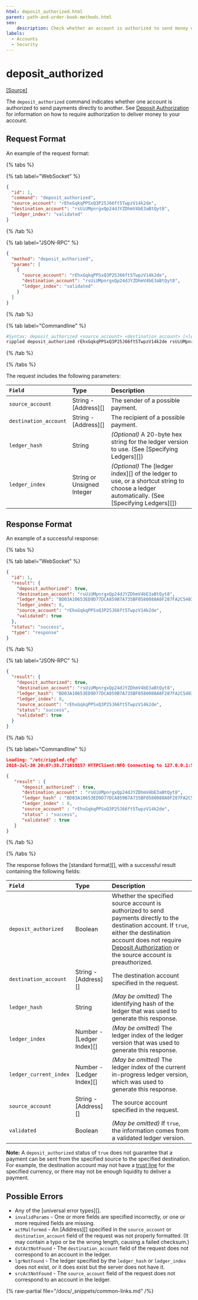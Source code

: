 ```yaml
---
html: deposit_authorized.html
parent: path-and-order-book-methods.html
seo:
    description: Check whether an account is authorized to send money directly to another.
labels:
  - Accounts
  - Security
---
```

# deposit_authorized
[[Source]](https://github.com/XRPLF/rippled/blob/817d2339b8632cb2f97d3edd6f7af33aa7631744/src/ripple/rpc/handlers/DepositAuthorized.cpp "Source")

The `deposit_authorized` command indicates whether one account is authorized to send payments directly to another. See [Deposit Authorization](../../../../concepts/accounts/depositauth.md) for information on how to require authorization to deliver money to your account. <!-- STYLE_OVERRIDE: is authorized to -->

## Request Format
An example of the request format:

{% tabs %}

{% tab label="WebSocket" %}
```json
{
  "id": 1,
  "command": "deposit_authorized",
  "source_account": "rEhxGqkqPPSxQ3P25J66ft5TwpzV14k2de",
  "destination_account": "rsUiUMpnrgxQp24dJYZDhmV4bE3aBtQyt8",
  "ledger_index": "validated"
}
```
{% /tab %}

{% tab label="JSON-RPC" %}
```json
{
  "method": "deposit_authorized",
  "params": [
    {
      "source_account": "rEhxGqkqPPSxQ3P25J66ft5TwpzV14k2de",
      "destination_account": "rsUiUMpnrgxQp24dJYZDhmV4bE3aBtQyt8",
      "ledger_index": "validated"
    }
  ]
}
```
{% /tab %}

{% tab label="Commandline" %}
```bash
#Syntax: deposit_authorized <source_account> <destination_account> [<ledger>]
rippled deposit_authorized rEhxGqkqPPSxQ3P25J66ft5TwpzV14k2de rsUiUMpnrgxQp24dJYZDhmV4bE3aBtQyt8 validated
```
{% /tab %}

{% /tabs %}

The request includes the following parameters:

| `Field`               | Type                       | Description             |
|:----------------------|:---------------------------|:------------------------|
| `source_account`      | String - [Address][]       | The sender of a possible payment. |
| `destination_account` | String - [Address][]       | The recipient of a possible payment. |
| `ledger_hash`         | String                     | _(Optional)_ A 20-byte hex string for the ledger version to use. (See [Specifying Ledgers][]) |
| `ledger_index`        | String or Unsigned Integer | _(Optional)_ The [ledger index][] of the ledger to use, or a shortcut string to choose a ledger automatically. (See [Specifying Ledgers][]) |


## Response Format

An example of a successful response:

{% tabs %}

{% tab label="WebSocket" %}
```json
{
  "id": 1,
  "result": {
    "deposit_authorized": true,
    "destination_account": "rsUiUMpnrgxQp24dJYZDhmV4bE3aBtQyt8",
    "ledger_hash": "BD03A10653ED9D77DCA859B7A735BF0580088A8F287FA2C5403E0A19C58EF322",
    "ledger_index": 8,
    "source_account": "rEhxGqkqPPSxQ3P25J66ft5TwpzV14k2de",
    "validated": true
  },
  "status": "success",
  "type": "response"
}
```
{% /tab %}

{% tab label="JSON-RPC" %}
```json
{
  "result": {
    "deposit_authorized": true,
    "destination_account": "rsUiUMpnrgxQp24dJYZDhmV4bE3aBtQyt8",
    "ledger_hash": "BD03A10653ED9D77DCA859B7A735BF0580088A8F287FA2C5403E0A19C58EF322",
    "ledger_index": 8,
    "source_account": "rEhxGqkqPPSxQ3P25J66ft5TwpzV14k2de",
    "status": "success",
    "validated": true
  }
}
```
{% /tab %}

{% tab label="Commandline" %}
```json
Loading: "/etc/rippled.cfg"
2018-Jul-30 20:07:38.771658157 HTTPClient:NFO Connecting to 127.0.0.1:5005

{
   "result" : {
      "deposit_authorized" : true,
      "destination_account" : "rsUiUMpnrgxQp24dJYZDhmV4bE3aBtQyt8",
      "ledger_hash" : "BD03A10653ED9D77DCA859B7A735BF0580088A8F287FA2C5403E0A19C58EF322",
      "ledger_index" : 8,
      "source_account" : "rEhxGqkqPPSxQ3P25J66ft5TwpzV14k2de",
      "status" : "success",
      "validated" : true
   }
}
```
{% /tab %}

{% /tabs %}

The response follows the [standard format][], with a successful result containing the following fields:

| `Field`                | Type                      | Description             |
|:-----------------------|:--------------------------|:------------------------|
| `deposit_authorized`   | Boolean                   | Whether the specified source account is authorized to send payments directly to the destination account. If `true`, either the destination account does not require [Deposit Authorization](../../../../concepts/accounts/depositauth.md) or the source account is preauthorized. |
| `destination_account`  | String - [Address][]      | The destination account specified in the request. |
| `ledger_hash`          | String                    | _(May be omitted)_ The identifying hash of the ledger that was used to generate this response. |
| `ledger_index`         | Number - [Ledger Index][] | _(May be omitted)_ The ledger index of the ledger version that was used to generate this response. |
| `ledger_current_index` | Number - [Ledger Index][] | _(May be omitted)_ The ledger index of the current in-progress ledger version, which was used to generate this response. |
| `source_account`       | String - [Address][]      | The source account specified in the request. |
| `validated`            | Boolean                   | _(May be omitted)_ If `true`, the information comes from a validated ledger version. |

**Note:** A `deposit_authorized` status of `true` does not guarantee that a payment can be sent from the specified source to the specified destination. For example, the destination account may not have a [trust line](../../../../concepts/tokens/fungible-tokens/index.md) for the specified currency, or there may not be enough liquidity to deliver a payment.

## Possible Errors

* Any of the [universal error types][].
* `invalidParams` - One or more fields are specified incorrectly, or one or more required fields are missing.
* `actMalformed` - An [Address][] specified in the `source_account` or `destination_account` field of the request was not properly formatted. (It may contain a typo or be the wrong length, causing a failed checksum.)
* `dstActNotFound` - The `destination_account` field of the request does not correspond to an account in the ledger.
* `lgrNotFound` - The ledger specified by the `ledger_hash` or `ledger_index` does not exist, or it does exist but the server does not have it.
* `srcActNotFound` - The `source_account` field of the request does not correspond to an account in the ledger.

{% raw-partial file="/docs/_snippets/common-links.md" /%}
